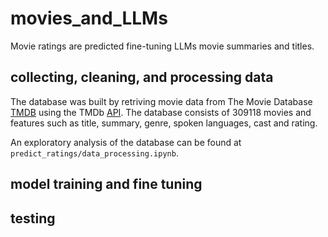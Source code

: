 # movies_and_LLMs

Movie ratings are predicted fine-tuning LLMs movie summaries and
titles.

## collecting, cleaning, and processing data

The database was built by retriving movie data from The Movie Database
[TMDB](https://www.themoviedb.org/?language=en-CA) using the TMDb
[API](https://developer.themoviedb.org/v4/reference/intro/getting-started). The
database consists of 309118 movies and features such as title,
summary, genre, spoken languages, cast and rating.

An exploratory analysis of the database can be found at
`predict_ratings/data_processing.ipynb`.


## model training and fine tuning


## testing